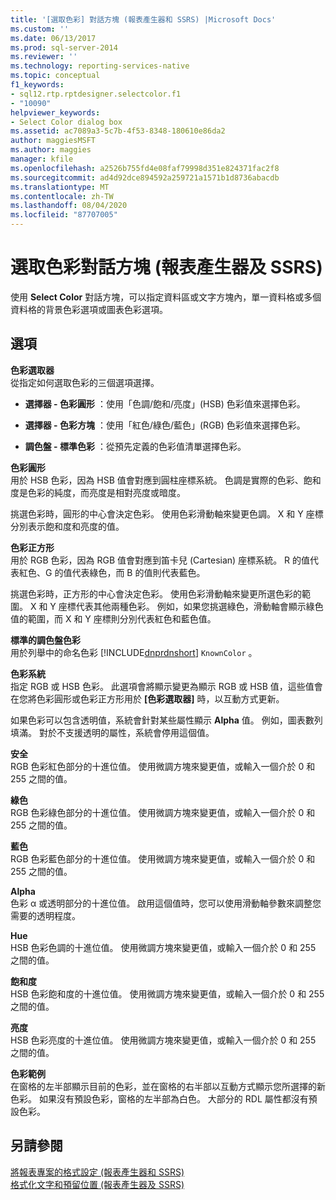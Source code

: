 ```yaml
---
title: '[選取色彩] 對話方塊 (報表產生器和 SSRS) |Microsoft Docs'
ms.custom: ''
ms.date: 06/13/2017
ms.prod: sql-server-2014
ms.reviewer: ''
ms.technology: reporting-services-native
ms.topic: conceptual
f1_keywords:
- sql12.rtp.rptdesigner.selectcolor.f1
- "10090"
helpviewer_keywords:
- Select Color dialog box
ms.assetid: ac7089a3-5c7b-4f53-8348-180610e86da2
author: maggiesMSFT
ms.author: maggies
manager: kfile
ms.openlocfilehash: a2526b755fd4e08faf79998d351e824371fac2f8
ms.sourcegitcommit: ad4d92dce894592a259721a1571b1d8736abacdb
ms.translationtype: MT
ms.contentlocale: zh-TW
ms.lasthandoff: 08/04/2020
ms.locfileid: "87707005"
---
```

# <a name="select-color-dialog-box-report-builder-and-ssrs"></a>選取色彩對話方塊 (報表產生器及 SSRS)
  使用 **Select Color** 對話方塊，可以指定資料區或文字方塊內，單一資料格或多個資料格的背景色彩選項或圖表色彩選項。  
  
## <a name="options"></a>選項  
 **色彩選取器**  
 從指定如何選取色彩的三個選項選擇。  
  
-   **選擇器 - 色彩圓形** ：使用「色調/飽和/亮度」(HSB) 色彩值來選擇色彩。  
  
-   **選擇器 - 色彩方塊** ：使用「紅色/綠色/藍色」(RGB) 色彩值來選擇色彩。  
  
-   **調色盤 - 標準色彩** ：從預先定義的色彩值清單選擇色彩。  
  
 **色彩圓形**  
 用於 HSB 色彩，因為 HSB 值會對應到圓柱座標系統。 色調是實際的色彩、飽和度是色彩的純度，而亮度是相對亮度或暗度。  
  
 挑選色彩時，圓形的中心會決定色彩。 使用色彩滑動軸來變更色調。 X 和 Y 座標分別表示飽和度和亮度的值。  
  
 **色彩正方形**  
 用於 RGB 色彩，因為 RGB 值會對應到笛卡兒 (Cartesian) 座標系統。 R 的值代表紅色、G 的值代表綠色，而 B 的值則代表藍色。  
  
 挑選色彩時，正方形的中心會決定色彩。 使用色彩滑動軸來變更所選色彩的範圍。 X 和 Y 座標代表其他兩種色彩。 例如，如果您挑選綠色，滑動軸會顯示綠色值的範圍，而 X 和 Y 座標則分別代表紅色和藍色值。  
  
 **標準的調色盤色彩**  
 用於列舉中的命名色彩 [!INCLUDE[dnprdnshort](../includes/dnprdnshort-md.md)] `KnownColor` 。  
  
 **色彩系統**  
 指定 RGB 或 HSB 色彩。 此選項會將顯示變更為顯示 RGB 或 HSB 值，這些值會在您將色彩圓形或色彩正方形用於 **[色彩選取器]** 時，以互動方式更新。  
  
 如果色彩可以包含透明值，系統會針對某些屬性顯示 **Alpha** 值。 例如，圖表數列填滿。 對於不支援透明的屬性，系統會停用這個值。  
  
 **安全**  
 RGB 色彩紅色部分的十進位值。 使用微調方塊來變更值，或輸入一個介於 0 和 255 之間的值。  
  
 **綠色**  
 RGB 色彩綠色部分的十進位值。 使用微調方塊來變更值，或輸入一個介於 0 和 255 之間的值。  
  
 **藍色**  
 RGB 色彩藍色部分的十進位值。 使用微調方塊來變更值，或輸入一個介於 0 和 255 之間的值。  
  
 **Alpha**  
 色彩 α 或透明部分的十進位值。 啟用這個值時，您可以使用滑動軸參數來調整您需要的透明程度。  
  
 **Hue**  
 HSB 色彩色調的十進位值。 使用微調方塊來變更值，或輸入一個介於 0 和 255 之間的值。  
  
 **飽和度**  
 HSB 色彩飽和度的十進位值。 使用微調方塊來變更值，或輸入一個介於 0 和 255 之間的值。  
  
 **亮度**  
 HSB 色彩亮度的十進位值。 使用微調方塊來變更值，或輸入一個介於 0 和 255 之間的值。  
  
 **色彩範例**  
 在窗格的左半部顯示目前的色彩，並在窗格的右半部以互動方式顯示您所選擇的新色彩。 如果沒有預設色彩，窗格的左半部為白色。 大部分的 RDL 屬性都沒有預設色彩。  
  
## <a name="see-also"></a>另請參閱  
 [將報表專案的格式設定 &#40;報表產生器和 SSRS&#41;](report-design/formatting-report-items-report-builder-and-ssrs.md)   
 [格式化文字和預留位置 &#40;報表產生器及 SSRS&#41;](report-design/formatting-text-and-placeholders-report-builder-and-ssrs.md)  
  
  
